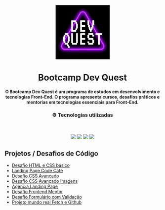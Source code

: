<div align="center">
<img src="https://github.com/luispaulobrito/Curso-Dev-Quest/blob/main/assets/devquestlogo.jpg" width="175px"> 
</div>
<h1 align="center">Bootcamp Dev Quest</h1>
<h4 align="center">O Bootcamp Dev Quest é um programa de estudos em desenvolvimento e tecnologias Front-End. O programa apresenta cursos, desafios práticos e mentorias em tecnologias essenciais para  Front-End.</h4>

<h3 align="center">
⚙️ Tecnologias utilizadas

<p>&nbsp;</p>
<img src="https://img.shields.io/badge/git-%23F05033.svg?style=for-the-badge&logo=git&logoColor=white"/>
<img src="https://img.shields.io/badge/html5-%23E34F26.svg?style=for-the-badge&logo=html5&logoColor=white"/>
<img src="https://img.shields.io/badge/css3-%231572B6.svg?style=for-the-badge&logo=css3&logoColor=white"/>
<img src="https://img.shields.io/badge/javascript-%23323330.svg?style=for-the-badge&logo=javascript&logoColor=%23F7DF1E">

</h3>

## Projetos / Desafios de Código

- [Desafio HTML e CSS básico](https://github.com/luispaulobrito/Curso-Dev-Quest/tree/main/03%20-%20desafio-html-css-basico)
- [Landing Page Code Café](https://github.com/luispaulobrito/Curso-Dev-Quest/tree/main/06%20-%20landing-page-code-cafe)
- [Desafio CSS Avançado](https://github.com/luispaulobrito/Curso-Dev-Quest/tree/main/09%20-%20desafio-css-avancado)
- [Desafio CSS Avançado Imagens](https://github.com/luispaulobrito/Curso-Dev-Quest/tree/main/10%20-%20desafio-css-avancado-imagens)
- [Agência Landing Page](https://github.com/luispaulobrito/Curso-Dev-Quest/tree/main/16%20-%20landing-page-com-grid)
- [Desafio Frontend Mentor](https://github.com/luispaulobrito/Curso-Dev-Quest/tree/main/17%20-%20desafio-frontend-mentor)
- [Desafio Formulário com Validação](https://github.com/luispaulobrito/Curso-Dev-Quest/tree/main/22%20-%20desafio-js-intermediario-3)
- [Projeto mundo real Fetch e Github](https://github.com/luispaulobrito/Curso-Dev-Quest/tree/main/25%20-%20projeto-fetch-github-api-main)
